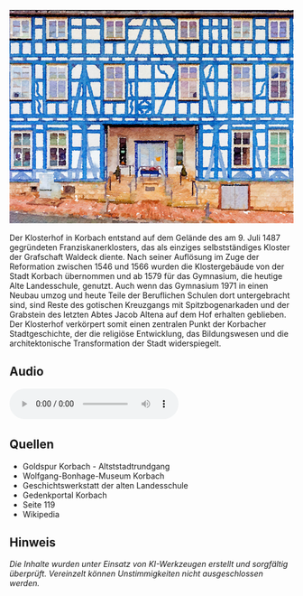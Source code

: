 ![Klosterhof](./images/korbach/p25.jpg)

Der Klosterhof in Korbach entstand auf dem Gelände des am 9. Juli 1487 gegründeten Franziskanerklosters, das als einziges selbstständiges Kloster der Grafschaft Waldeck diente. Nach seiner Auflösung im Zuge der Reformation zwischen 1546 und 1566 wurden die Klostergebäude von der Stadt Korbach übernommen und ab 1579 für das Gymnasium, die heutige Alte Landesschule, genutzt. Auch wenn das Gymnasium 1971 in einen Neubau umzog und heute Teile der Beruflichen Schulen dort untergebracht sind, sind Reste des gotischen Kreuzgangs mit Spitzbogenarkaden und der Grabstein des letzten Abtes Jacob Altena auf dem Hof erhalten geblieben. Der Klosterhof verkörpert somit einen zentralen Punkt der Korbacher Stadtgeschichte, der die religiöse Entwicklung, das Bildungswesen und die architektonische Transformation der Stadt widerspiegelt.

## Audio

<audio controls class="full-width-audio">
  <source src="locales/korbach/de/p25.mp3" type="audio/mpeg">
  Dein Browser unterstützt kein Audioelement.
</audio>

## Quellen

- Goldspur Korbach - Altststadtrundgang
- Wolfgang-Bonhage-Museum Korbach
- Geschichtswerkstatt der alten Landesschule
- Gedenkportal Korbach
- Seite 119
- Wikipedia

## Hinweis

_Die Inhalte wurden unter Einsatz von KI-Werkzeugen erstellt und sorgfältig überprüft. Vereinzelt können Unstimmigkeiten nicht ausgeschlossen werden._